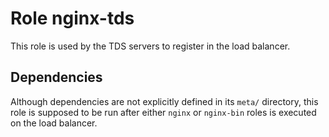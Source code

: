 Role nginx-tds
=========

This role is used by the TDS servers to register in the load balancer.



Dependencies
------------

Although dependencies are not explicitly defined in its `meta/` directory, this role is supposed to be run after either `nginx` or `nginx-bin` roles is executed on the load balancer.
